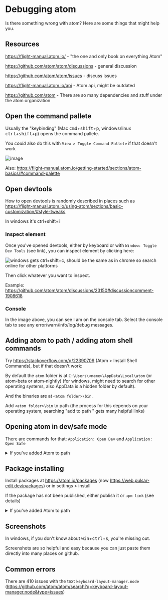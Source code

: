 # Debugging atom

Is there something wrong with atom? Here are some things that might help you.

## Resources

https://flight-manual.atom.io/ - "the one and only book on everything Atom"

https://github.com/atom/atom/discussions - general discussion

https://github.com/atom/atom/issues - discuss issues

https://flight-manual.atom.io/api - Atom api, might be outdated

https://github.com/atom - There are so many dependencies and stuff under the atom organization

## Open the command pallete

Usually the "keybinding" (Mac <kbd>cmd</kbd>+<kbd>shift</kbd>+<kbd>p</kbd>, windows/linux <kbd>ctrl</kbd>+<kbd>shift</kbd>+<kbd>p</kbd>) opens the command pallete.

You _could_ also do this with `View > Toggle Command Pallete` if that doesn't work

![image](https://user-images.githubusercontent.com/58114641/151628520-1bf8fa87-f181-406a-8aa3-6365bfeab425.png)

Also: https://flight-manual.atom.io/getting-started/sections/atom-basics/#command-palette

## Open devtools

How to open devtools is randomly described in places such as https://flight-manual.atom.io/using-atom/sections/basic-customization/#style-tweaks

In windows it's ctrl+shift+i

### Inspect element

Once you've opened devtools, either by keyboard or with `Window: Toggle Dev Tools` (see link), you can inspect element by clicking here:

![windows gets ctrl+shift+c, should be the same as in chrome so search online for other platforms](https://user-images.githubusercontent.com/58114641/151629864-3e60f3bc-487d-44e0-8535-2a44bbd0c366.png)

Then click whatever you want to inspect.

Example: https://github.com/atom/atom/discussions/23150#discussioncomment-1908618

### Console

In the image above, you can see I am on the console tab. Select the console tab to see any error/warn/info/log/debug messages.

## Adding atom to path / adding atom shell commands

Try https://stackoverflow.com/q/22390709 (Atom > Install Shell Commands), but if that doesn't work:

By default the `atom` folder is at `C:\Users\<name>\AppData\Local\atom` (or atom-beta or atom-nightly) (for windows, might need to search for other operating systems, also AppData is a hidden folder by default).

And the binaries are at `<atom folder>\bin`.

Add `<atom folder>\bin` to path (the process for this depends on your operating system, searching "add to path <os>" gets many helpful links)

## Opening atom in dev/safe mode

There are commands for that: `Application: Open Dev` and `Application: Open Safe`

<details>
  <summary>If you've added Atom to path</summary>

  The command is `atom --safe` or `atom --dev` or even `atom --dev --safe`

  Note: If you're using atom-beta or atom-nightly, the command is `atom-beta <flags>` or `atom-nightly <flags>`.
</details>

## Package installing

Install packages at https://atom.io/packages (now https://web.pulsar-edit.dev/packages) or in settings > install

If the package has not been published, either publish it or `apm link` (see details)

<details>
  <summary>If you've added Atom to path</summary>

  The command to install a package (or git_remote or github_username/github_repo, see `apm help install`) is `apm install <package_name>`.

  The command to install a locally downloaded/created package is `apm link` or `apm-beta link`

  Note: If you're using atom-beta or atom-nightly, the commands are `atom-<beta or nightly> <flags>`
</details>

## Screenshots

In windows, if you don't know about <kbd>win</kbd>+<kbd>ctrl</kbd>+<kbd>s</kbd>, you're missing out.

Screenshots are so helpful and easy because you can just paste them directly into many places on github.

## Common errors

There are 410 issues with the text `keyboard-layout-manager.node` (https://github.com/atom/atom/search?q=keyboard-layout-manager.node&type=issues)
